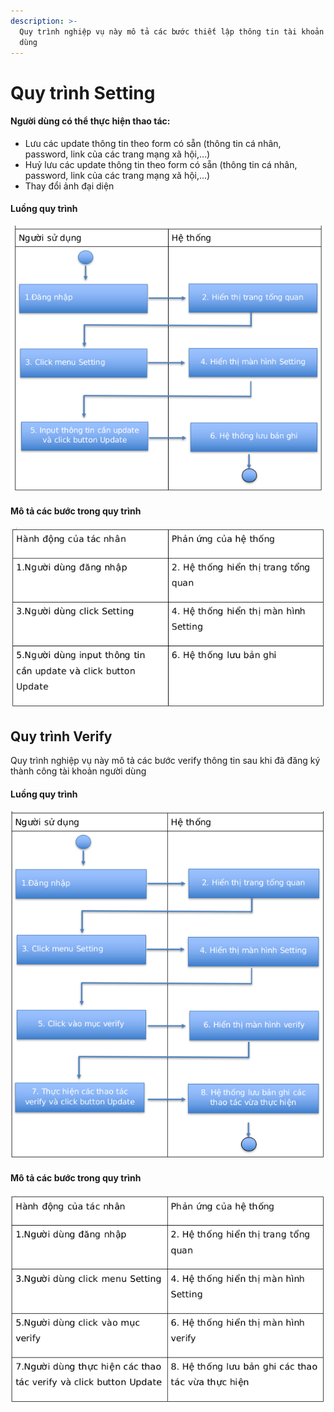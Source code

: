 ```yaml
---
description: >-
  Quy trình nghiệp vụ này mô tả các bước thiết lập thông tin tài khoản người
  dùng
---
```


# Quy trình Setting

#### Người dùng có thể thực hiện thao tác:

* Lưu các update thông tin theo form có sẵn (thông tin cá nhân, password, link của các trang mạng xã hội,…)
* Huỷ lưu các update thông tin theo form có sẵn (thông tin cá nhân, password, link của các trang mạng xã hội,…)
* Thay đổi ảnh đại diện

#### Luồng quy trình

![](<../.gitbook/assets/image (43).png>)

#### Mô tả các bước trong quy trình

![](<../.gitbook/assets/image (41).png>)

## Quy trình Verify

Quy trình nghiệp vụ này mô tả các bước verify thông tin sau khi đã đăng ký thành công tài khoản người dùng

#### Luồng quy trình

![](<../.gitbook/assets/image (15).png>)

#### Mô tả các bước trong quy trình

![](<../.gitbook/assets/image (42).png>)
